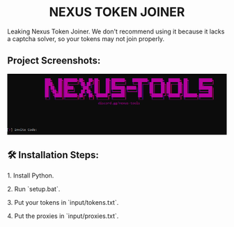 <h1 align="center" id="title">NEXUS TOKEN JOINER</h1>

<p id="description">Leaking Nexus Token Joiner. We don't recommend using it because it lacks a captcha solver, so your tokens may not join properly.</p>

<h2>Project Screenshots:</h2>

![GitHub Logo](https://raw.githubusercontent.com/NYXSERVICES/NEXUS-LEAKED-TOKEN-JOINER/main/images/Screenshot_1.png?token=GHSAT0AAAAAACT6RJPX7ORCF3DBIYAFPR6UZUBU3OA)
<h2>🛠️ Installation Steps:</h2>

<p>1. Install Python.</p>

<p>2. Run `setup.bat`.</p>

<p>3. Put your tokens in `input/tokens.txt`.</p>

<p>4. Put the proxies in `input/proxies.txt`.</p>
